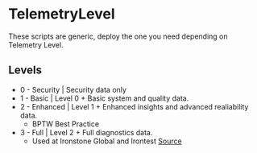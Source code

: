 # TelemetryLevel
These scripts are generic, deploy the one you need depending on Telemetry Level.

## Levels
* 0 - Security | Security data only
* 1 - Basic    | Level 0 + Basic system and quality data.
* 2 - Enhanced | Level 1 + Enhanced insights and advanced realiability data.
  * BPTW Best Practice
* 3 - Full     | Level 2 + Full diagnostics data.
  * Used at Ironstone Global and Irontest
[Source](https://docs.microsoft.com/en-us/windows/configuration/configure-windows-telemetry-in-your-organization#telemetry-levels)
